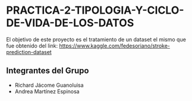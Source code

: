 # PRACTICA-2-TIPOLOGIA-Y-CICLO-DE-VIDA-DE-LOS-DATOS
El objetivo de este proyecto es el tratamiento de un dataset el mismo que fue obtenido del link: https://www.kaggle.com/fedesoriano/stroke-prediction-dataset
## Integrantes del Grupo
 - Richard Jácome Guanoluisa
 - Andrea Martínez Espinosa
